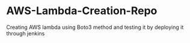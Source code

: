 # AWS-Lambda-Creation-Repo
Creating AWS lambda using Boto3 method and testing it by deploying it through jenkins
